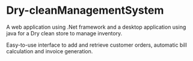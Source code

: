 # Dry-cleanManagementSystem

A web application using .Net framework and a desktop application using java for a Dry clean store to manage inventory.

Easy-to-use interface to add and retrieve customer orders, automatic bill calculation and invoice generation.
